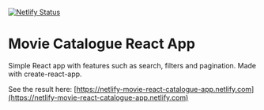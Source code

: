 [![Netlify Status](https://api.netlify.com/api/v1/badges/9ad97b06-08a9-4972-bdc3-e5c9e7624c6d/deploy-status)](https://app.netlify.com/sites/netlify-movie-react-catalogue-app/deploys)

# Movie Catalogue React App

Simple React app with features such as search, filters and pagination.
Made with create-react-app.

See the result here: [https://netlify-movie-react-catalogue-app.netlify.com](https://netlify-movie-react-catalogue-app.netlify.com)
